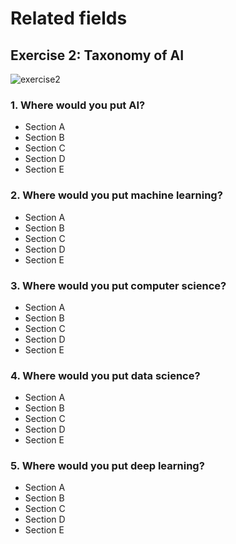 # Related fields

## Exercise 2: Taxonomy of AI

![exercise2](https://github.com/yodablocks/elementsofai/assets/83685559/7fd2791e-09ef-4cea-8bd9-3c04f58f3577)

### 1. Where would you put AI?

- Section A
- Section B
- Section C
- Section D
- Section E

### 2. Where would you put machine learning?

- Section A
- Section B
- Section C
- Section D
- Section E

### 3. Where would you put computer science?

- Section A
- Section B
- Section C
- Section D
- Section E

### 4. Where would you put data science?

- Section A
- Section B
- Section C
- Section D
- Section E

### 5. Where would you put deep learning?

- Section A
- Section B
- Section C
- Section D
- Section E

